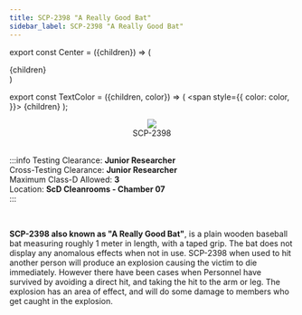 ```yaml
---
title: SCP-2398 "A Really Good Bat"
sidebar_label: SCP-2398 "A Really Good Bat"
---
```


export const Center = ({children}) => (
   <div
      style={{
         "textAlign": "center"
      }}>
      {children}
   </div>
)

export const TextColor = ({children, color}) => (
<span
style={{
      color: color,
    }}>
{children}
</span>
);

<Center><img src="../../../images/SCP-2398.png"/></Center>
<Center>SCP-2398</Center>

<br />

:::info
Testing Clearance: <TextColor color="#735cff">**Junior Researcher**</TextColor> <br />
Cross-Testing Clearance: <TextColor color="#735cff">**Junior Researcher**</TextColor> <br />
Maximum Class-D Allowed: <TextColor color="#FF6A00">**3**</TextColor> <br />
Location: <TextColor color="#3161c1">**ScD Cleanrooms - Chamber 07**</TextColor> <br />
:::

<br/>

**SCP-2398 also known as "A Really Good Bat"**, is a plain wooden baseball bat measuring roughly 1 meter in length, with a taped grip. The bat does not display any anomalous effects when not in use. SCP-2398 when used to hit another person will produce an explosion causing the victim to die immediately. However there have been cases when Personnel have survived by avoiding a direct hit, and taking the hit to the arm or leg. The explosion has an area of effect, and will do some damage to members who get caught in the explosion.
